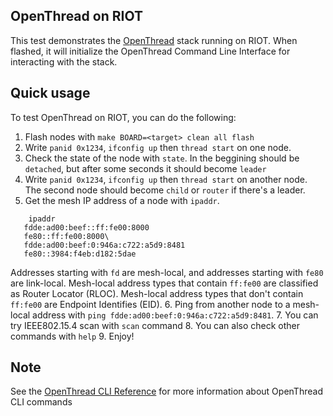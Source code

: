 ## OpenThread on RIOT

This test demonstrates the [OpenThread](https://github.com/openthread/openthread) stack running on RIOT. When flashed,
it will initialize the OpenThread Command Line Interface for interacting with the stack.

## Quick usage

To test OpenThread on RIOT, you can do the following:

1. Flash nodes with `make BOARD=<target> clean all flash`
2. Write `panid 0x1234`, `ifconfig up` then `thread start` on one node.
3. Check the state of the node with `state`. In the beggining should be `detached`, but after some seconds it should
   become `leader`
4. Write `panid 0x1234`, `ifconfig up` then `thread start` on another node.
The second node should become `child` or `router` if there's a leader.
5. Get the mesh IP address of a node with `ipaddr`.

```
    ipaddr
   fdde:ad00:beef::ff:fe00:8000
   fe80::ff:fe00:8000\
   fdde:ad00:beef:0:946a:c722:a5d9:8481
   fe80::3984:f4eb:d182:5dae
```

   Addresses starting with `fd` are mesh-local, and addresses starting with `fe80` are link-local.
   Mesh-local address types that contain `ff:fe00` are classified as Router Locator (RLOC). Mesh-local address types
   that don't contain `ff:fe00` are Endpoint Identifies (EID).
6. Ping from another node to a mesh-local address with `ping fdde:ad00:beef:0:946a:c722:a5d9:8481`.
7. You can try IEEE802.15.4 scan with `scan` command
8. You can also check other commands with `help`
9. Enjoy!

## Note

See the [OpenThread CLI Reference](https://github.com/openthread/openthread/blob/master/src/cli/README.md) for more information about OpenThread CLI commands
